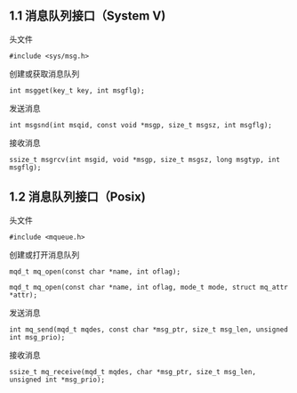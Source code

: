 ## 1.1 消息队列接口（System V)

头文件

`#include <sys/msg.h>`

创建或获取消息队列

`int msgget(key_t key, int msgflg);`

发送消息

`int msgsnd(int msqid, const void *msgp, size_t msgsz, int msgflg);`

接收消息

`ssize_t msgrcv(int msgid, void *msgp, size_t msgsz, long msgtyp, int msgflg);`



## 1.2 消息队列接口（Posix)

头文件

`#include <mqueue.h>`

创建或打开消息队列

`mqd_t mq_open(const char *name, int oflag);`

`mqd_t mq_open(const char *name, int oflag, mode_t mode, struct mq_attr *attr);`

 发送消息

`int mq_send(mqd_t mqdes, const char *msg_ptr, size_t msg_len, unsigned int msg_prio);`

接收消息

`ssize_t mq_receive(mqd_t mqdes, char *msg_ptr, size_t msg_len, unsigned int *msg_prio);`